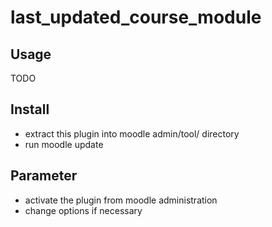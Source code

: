 # last_updated_course_module
## Usage
TODO
## Install
* extract this plugin into moodle admin/tool/ directory
* run moodle update

## Parameter
* activate the plugin from moodle administration
* change options if necessary

